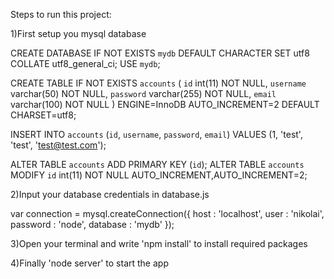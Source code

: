 Steps to run this project:

1)First setup you mysql database

CREATE DATABASE IF NOT EXISTS `mydb` DEFAULT CHARACTER SET utf8 COLLATE utf8_general_ci;
USE `mydb`;

CREATE TABLE IF NOT EXISTS `accounts` (
  `id` int(11) NOT NULL,
  `username` varchar(50) NOT NULL,
  `password` varchar(255) NOT NULL,
  `email` varchar(100) NOT NULL
) ENGINE=InnoDB AUTO_INCREMENT=2 DEFAULT CHARSET=utf8;

INSERT INTO `accounts` (`id`, `username`, `password`, `email`) VALUES (1, 'test', 'test', 'test@test.com');

ALTER TABLE `accounts` ADD PRIMARY KEY (`id`);
ALTER TABLE `accounts` MODIFY `id` int(11) NOT NULL AUTO_INCREMENT,AUTO_INCREMENT=2;


2)Input your database credentials in database.js


var connection = mysql.createConnection({
    host     : 'localhost',
    user     : 'nikolai',
    password : 'node',
    database : 'mydb'
});

3)Open your terminal and write 'npm install' to install required packages

4)Finally 'node server' to start the app